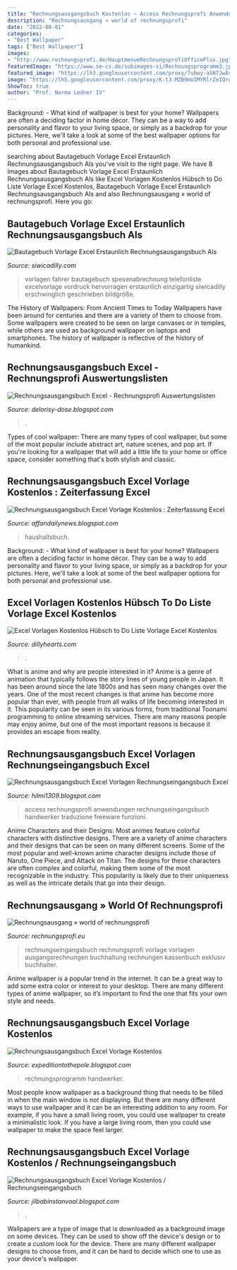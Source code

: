```yaml
---
title: "Rechnungsausgangsbuch Kostenlos ~ Access Rechnungsprofi Anwendungen Rechnungseingangsbuch Handwerker Traduzione Freeware Funzioni"
description: "Rechnungsausgang » world of rechnungsprofi"
date: "2022-08-01"
categories:
- "Best Wallpaper"
tags: ["Best Wallpaper"]
images:
- "http://www.rechnungsprofi.de/HauptmenueRechnungsprofiOfficePlus.jpg"
featuredImage: "https://www.se-cs.de/subimages-si/Rechnungsprogramm3.jpg"
featured_image: "https://lh3.googleusercontent.com/proxy/7ubwy-aSN7JwAs7wYoom9j0jxDoGfDZfbp_SjhYO_ExTq3ug52T3n5mWv1nQZRlmlwBUKKrdlKcxOroXa7QZA-1UlLlzjpW5OSjwi_R9HvxV=w1200-h630-p-k-no-nu"
image: "https://lh5.googleusercontent.com/proxy/K-t3-MZB9mUIMYRlrZeIQrguGVoL0yxivEyZEzw7e8r_BbQGYRfNriirFQkPoQGNOD_LKJXNYIz89bj8XJw8yPaqEEYr-dLf85zxB3rRZN4Q5yBOTumh0llSxrL74qBFBiNsKcOcWMGKaOD5WZl200KNHw8xMuIWDq6PypbCqCXIea2fDOgxUzWbX9es2bChles=w1200-h630-p-k-no-nu"
ShowToc: true
author: "Prof. Norma Ledner IV"
---
```



Background: - What kind of wallpaper is best for your home?
Wallpapers are often a deciding factor in home décor. They can be a way to add personality and flavor to your living space, or simply as a backdrop for your pictures. Here, we'll take a look at some of the best wallpaper options for both personal and professional use.

	

		
searching about Bautagebuch Vorlage Excel Erstaunlich Rechnungsausgangsbuch Als you've visit to the right page. We have 8 Images about Bautagebuch Vorlage Excel Erstaunlich Rechnungsausgangsbuch Als like Excel Vorlagen Kostenlos Hübsch to Do Liste Vorlage Excel Kostenlos, Bautagebuch Vorlage Excel Erstaunlich Rechnungsausgangsbuch Als and also Rechnungsausgang » world of rechnungsprofi. Here you go:
		
    
## Bautagebuch Vorlage Excel Erstaunlich Rechnungsausgangsbuch Als

<img loading=lazy src="https://www.siwicadilly.com/wp-content/uploads/2019/03/bautagebuch-vorlage-excel-erstaunlich-rechnungsausgangsbuch-als-excelvorlage-der-bautagebuch-vorlage-excel.png" onerror="this.onerror=null;this.src='https://tse1.mm.bing.net/th?id=OIP.rgAFdcXNjOVDPcs0hZraQgHaFP&amp;pid=15.1';" alt="Bautagebuch Vorlage Excel Erstaunlich Rechnungsausgangsbuch Als">

_Source: siwicadilly.com_

>vorlagen fahrer bautagebuch spesenabrechnung telefonliste excelvorlage vordruck hervorragen erstaunlich einzigartig siwicadilly erschwinglich geschrieben bildgröße. 

	

The History of Wallpapers: From Ancient Times to Today
Wallpapers have been around for centuries and there are a variety of them to choose from. Some wallpapers were created to be seen on large canvases or in temples, while others are used as background wallpaper on laptops and smartphones. The history of wallpaper is reflective of the history of humankind.

    
## Rechnungsausgangsbuch Excel - Rechnungsprofi Auswertungslisten

<img loading=lazy src="https://lh3.googleusercontent.com/proxy/-1hbn_Agu5OtsP2wgQQgL5iKPc-uQ96hIOGXoqIFa76eRDlwEvnXZ32KM2LKuakO9bfQOkMnCT8nfFvjmqgcip0d9N2VN0nEvUfta0OtlF0N7e71nQmYoWE=s0-d" onerror="this.onerror=null;this.src='https://tse2.mm.bing.net/th?id=OIP.DsYlgWjJ9MWKRb_Xkp9XdQHaDM&amp;pid=15.1';" alt="Rechnungsausgangsbuch Excel - Rechnungsprofi Auswertungslisten">

_Source: delorisy-dose.blogspot.com_

>. 

	

Types of cool wallpaper:
There are many types of cool wallpaper, but some of the most popular include abstract art, nature scenes, and pop art. If you're looking for a wallpaper that will add a little life to your home or office space, consider something that's both stylish and classic.

    
## Rechnungsausgangsbuch Excel Vorlage Kostenlos : Zeiterfassung Excel

<img loading=lazy src="https://lh5.googleusercontent.com/proxy/K-t3-MZB9mUIMYRlrZeIQrguGVoL0yxivEyZEzw7e8r_BbQGYRfNriirFQkPoQGNOD_LKJXNYIz89bj8XJw8yPaqEEYr-dLf85zxB3rRZN4Q5yBOTumh0llSxrL74qBFBiNsKcOcWMGKaOD5WZl200KNHw8xMuIWDq6PypbCqCXIea2fDOgxUzWbX9es2bChles=w1200-h630-p-k-no-nu" onerror="this.onerror=null;this.src='https://tse2.mm.bing.net/th?id=OIP.QR1IJalcZ7rHRzi-7iXEPgHaD4&amp;pid=15.1';" alt="Rechnungsausgangsbuch Excel Vorlage Kostenlos : Zeiterfassung Excel">

_Source: affandailynews.blogspot.com_

>haushaltsbuch. 

	

Background: - What kind of wallpaper is best for your home?
Wallpapers are often a deciding factor in home décor. They can be a way to add personality and flavor to your living space, or simply as a backdrop for your pictures. Here, we'll take a look at some of the best wallpaper options for both personal and professional use.

    
## Excel Vorlagen Kostenlos Hübsch To Do Liste Vorlage Excel Kostenlos

<img loading=lazy src="https://www.dillyhearts.com/bilder/excel-vorlagen-kostenlos-hubsch-to-do-liste-vorlage-excel-kostenlos-papacfo-der-excel-vorlagen-kostenlos.png" onerror="this.onerror=null;this.src='https://tse3.mm.bing.net/th?id=OIP.4mKOkbcXr1aYuSKHnzDSSwHaFw&amp;pid=15.1';" alt="Excel Vorlagen Kostenlos Hübsch to Do Liste Vorlage Excel Kostenlos">

_Source: dillyhearts.com_

>. 

	

What is anime and why are people interested in it?
Anime is a genre of animation that typically follows the story lines of young people in Japan. It has been around since the late 1800s and has seen many changes over the years. One of the most recent changes is that anime has become more popular than ever, with people from all walks of life becoming interested in it. This popularity can be seen in its various forms, from traditional Toonami programming to online streaming services. There are many reasons people may enjoy anime, but one of the most important reasons is because it provides an escape from reality.

    
## Rechnungsausgangsbuch Excel Vorlagen Rechnungseingangsbuch Excel

<img loading=lazy src="http://www.rechnungsprofi.de/HauptmenueRechnungsprofiOfficePlus.jpg" onerror="this.onerror=null;this.src='https://tse4.mm.bing.net/th?id=OIP.5th56arBLPosehqsHsEaJwHaFh&amp;pid=15.1';" alt="Rechnungsausgangsbuch Excel Vorlagen Rechnungseingangsbuch Excel">

_Source: hilmi1309.blogspot.com_

>access rechnungsprofi anwendungen rechnungseingangsbuch handwerker traduzione freeware funzioni. 

	

Anime Characters and their Designs: Most animes feature colorful characters with distinctive designs.
There are a variety of anime characters and their designs that can be seen on many different screens. Some of the most popular and well-known anime character designs include those of Naruto, One Piece, and Attack on Titan. The designs for these characters are often complex and colorful, making them some of the most recognizable in the industry. This popularity is likely due to their uniqueness as well as the intricate details that go into their design.

    
## Rechnungsausgang » World Of Rechnungsprofi

<img loading=lazy src="https://rechnungsprofi.eu/wp-content/uploads/StatistikRechnungsausgangsbuch.jpg" onerror="this.onerror=null;this.src='https://tse4.mm.bing.net/th?id=OIP.eT2ufeMMlEVjnwk2riXEgQHaFO&amp;pid=15.1';" alt="Rechnungsausgang » world of rechnungsprofi">

_Source: rechnungsprofi.eu_

>rechnungseingangsbuch rechnungsprofi vorlage vorlagen ausgangsrechnungen buchhaltung rechnungen kassenbuch exklusiv buchhalter. 

	

Anime wallpaper is a popular trend in the internet. It can be a great way to add some extra color or interest to your desktop. There are many different types of anime wallpaper, so it’s important to find the one that fits your own style and needs.

    
## Rechnungsausgangsbuch Excel Vorlage Kostenlos

<img loading=lazy src="https://www.se-cs.de/subimages-si/Rechnungsprogramm3.jpg" onerror="this.onerror=null;this.src='https://tse2.mm.bing.net/th?id=OIP.0dRdht0d7OL6f9WHvsp75wAAAA&amp;pid=15.1';" alt="Rechnungsausgangsbuch Excel Vorlage Kostenlos">

_Source: expeditiontothepole.blogspot.com_

>rechnungsprogramm handwerker. 

	

Most people know wallpaper as a background thing that needs to be filled in when the main window is not displaying. But there are many different ways to use wallpaper and it can be an interesting addition to any room. For example, if you have a small living room, you could use wallpaper to create a minimalistic look. If you have a large living room, then you could use wallpaper to make the space feel larger.

    
## Rechnungsausgangsbuch Excel Vorlage Kostenlos / Rechnungseingangsbuch

<img loading=lazy src="https://lh3.googleusercontent.com/proxy/7ubwy-aSN7JwAs7wYoom9j0jxDoGfDZfbp_SjhYO_ExTq3ug52T3n5mWv1nQZRlmlwBUKKrdlKcxOroXa7QZA-1UlLlzjpW5OSjwi_R9HvxV=w1200-h630-p-k-no-nu" onerror="this.onerror=null;this.src='https://tse2.mm.bing.net/th?id=OIP.q0hTu5H0iFsahU9m6EOzDQHaEi&amp;pid=15.1';" alt="Rechnungsausgangsbuch Excel Vorlage Kostenlos / Rechnungseingangsbuch">

_Source: jilbabinstanvoal.blogspot.com_

>. 

	

Wallpapers are a type of image that is downloaded as a background image on some devices. They can be used to show off the device's design or to create a custom look for the device. There are many different wallpaper designs to choose from, and it can be hard to decide which one to use as your device's wallpaper.

